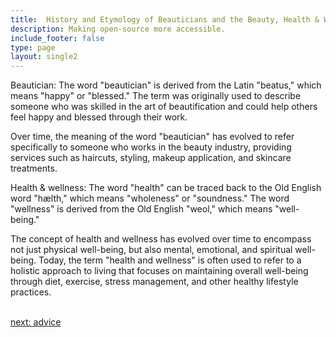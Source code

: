 ```yaml
---
title:  History and Etymology of Beauticians and the Beauty, Health & Wellness  Industry
description: Making open-source more accessible.
include_footer: false
type: page
layout: single2
---
```


<p>
Beautician: The word "beautician" is derived from the Latin "beatus," which means "happy" or "blessed." The term was originally used to describe someone who was skilled in the art of beautification and could help others feel happy and blessed through their work.

Over time, the meaning of the word "beautician" has evolved to refer specifically to someone who works in the beauty industry, providing services such as haircuts, styling, makeup application, and skincare treatments.

Health & wellness: The word "health" can be traced back to the Old English word "hælth," which means "wholeness" or "soundness." The word "wellness" is derived from the Old English "weol," which means "well-being."

The concept of health and wellness has evolved over time to encompass not just physical well-being, but also mental, emotional, and spiritual well-being. Today, the term "health and wellness" is often used to refer to a holistic approach to living that focuses on maintaining overall well-being through diet, exercise, stress management, and other healthy lifestyle practices.

<br>
<a href="https://workdojos.com/beauticians/advice">next: advice</a>
<br>
</p>